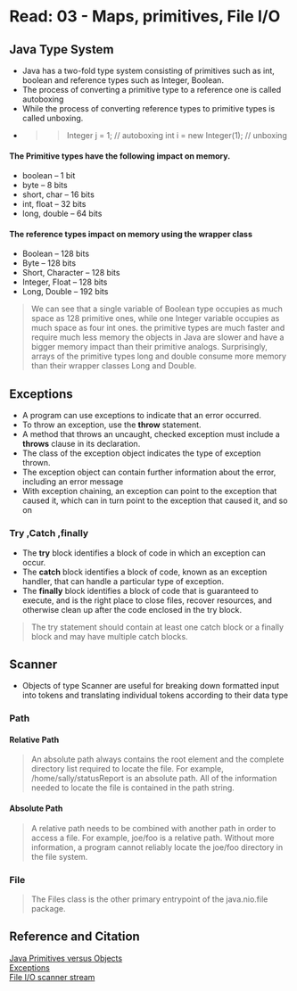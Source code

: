 # Read: 03 - Maps, primitives, File I/O

## Java Type System
- Java has a two-fold type system consisting of primitives such as int, boolean and reference types such as Integer, Boolean.
- The process of converting a primitive type to a reference one is called autoboxing
- While the process of converting reference types to primitive types is called unboxing.
- >>Integer j = 1;          // autoboxing
  int i = new Integer(1); // unboxing

#### The Primitive types have the following impact on memory.
- boolean – 1 bit
- byte – 8 bits
- short, char – 16 bits
- int, float – 32 bits
- long, double – 64 bits
#### The reference types impact on memory using the wrapper class
- Boolean – 128 bits
- Byte – 128 bits
- Short, Character – 128 bits
- Integer, Float – 128 bits
- Long, Double – 192 bits

> We can see that a single variable of Boolean type occupies as much space as 128 primitive ones, while one Integer variable occupies as much space as four int ones.
> the primitive types are much faster and require much less memory
> the objects in Java are slower and have a bigger memory impact than their primitive analogs.
> Surprisingly, arrays of the primitive types long and double consume more memory than their wrapper classes Long and Double.
## Exceptions
- A program can use exceptions to indicate that an error occurred.
- To throw an exception, use the **throw** statement.
- A method that throws an uncaught, checked exception must include a **throws** clause in its declaration.
- The class of the exception object indicates the type of exception thrown.
- The exception object can contain further information about the error, including an error message
- With exception chaining, an exception can point to the exception that caused it, which can in turn point to the exception that caused it, and so on

### Try ,Catch ,finally
- The **try** block identifies a block of code in which an exception can occur.
- The **catch** block identifies a block of code, known as an exception handler, that can handle a particular type of exception.
- The **finally** block identifies a block of code that is guaranteed to execute, and is the right place to close files, recover resources, and otherwise clean up after the code enclosed in the try block.
> The try statement should contain at least one catch block or a finally block and may have multiple catch blocks.

## Scanner
- Objects of type Scanner are useful for breaking down formatted input into tokens and translating individual tokens according to their data type

### Path 
#### Relative Path
>An absolute path always contains the root element and the complete directory list required to locate the file. For example, /home/sally/statusReport is an absolute path. All of the information needed to locate the file is contained in the path string.
#### Absolute Path
>A relative path needs to be combined with another path in order to access a file. For example, joe/foo is a relative path. Without more information, a program cannot reliably locate the joe/foo directory in the file system.

### File 
> The Files class is the other primary entrypoint of the java.nio.file package.


## Reference and Citation
[Java Primitives versus Objects](https://www.baeldung.com/java-primitives-vs-objects)          
[Exceptions](https://docs.oracle.com/javase/tutorial/essential/exceptions/summary.html)          
[File I/O scanner stream](https://docs.oracle.com/javase/tutorial/essential/io/scanning.html)                   
